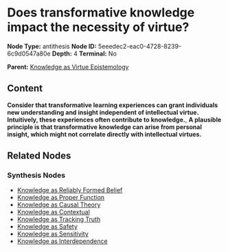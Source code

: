 # Does transformative knowledge impact the necessity of virtue?

**Node Type:** antithesis
**Node ID:** 5eeedec2-eac0-4728-8239-6c9d0547a80e
**Depth:** 4
**Terminal:** No

**Parent:** [Knowledge as Virtue Epistemology](knowledge-as-virtue-epistemology-synthesis-5c6e86ec-7cdf-404c-9929-f6f85eedc4a9.md)

## Content

**Consider that transformative learning experiences can grant individuals new understanding and insight independent of intellectual virtue. Intuitively, these experiences often contribute to knowledge.**, **A plausible principle is that transformative knowledge can arise from personal insight, which might not correlate directly with intellectual virtues.**

## Related Nodes

### Synthesis Nodes

- [Knowledge as Reliably Formed Belief](knowledge-as-reliably-formed-belief-synthesis-0b7de3ca-5fb5-44d9-a9ea-4749020f6d09.md)
- [Knowledge as Proper Function](knowledge-as-proper-function-synthesis-01cb0c86-7c30-4f37-bb54-17b17da26bc1.md)
- [Knowledge as Causal Theory](knowledge-as-causal-theory-synthesis-bf7890d3-d5c4-4fda-9d19-f02e3a160f7a.md)
- [Knowledge as Contextual](knowledge-as-contextual-synthesis-92ef89e2-265d-433e-8022-ac940c9ce271.md)
- [Knowledge as Tracking Truth](knowledge-as-tracking-truth-synthesis-cfba65c2-f179-4413-932c-bee336e9cfe4.md)
- [Knowledge as Safety](knowledge-as-safety-synthesis-b751f89a-7751-4032-a219-b30a95b4b95c.md)
- [Knowledge as Sensitivity](knowledge-as-sensitivity-synthesis-13282bed-9c8c-460b-9625-fcac3a66e827.md)
- [Knowledge as Interdependence](knowledge-as-interdependence-synthesis-7ec36bde-cbcf-42d6-975d-cd04797bd011.md)
